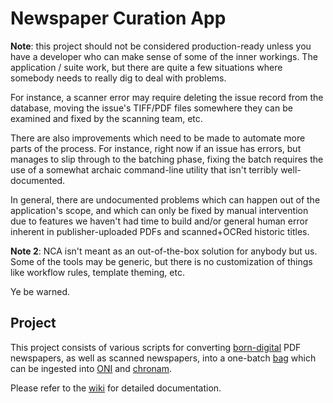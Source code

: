 Newspaper Curation App
===

**Note**: this project should not be considered production-ready unless you
have a developer who can make sense of some of the inner workings.  The
application / suite work, but there are quite a few situations where somebody
needs to really dig to deal with problems.

For instance, a scanner error may require deleting the issue record from the
database, moving the issue's TIFF/PDF files somewhere they can be examined and
fixed by the scanning team, etc.

There are also improvements which need to be made to automate more parts of the
process.  For instance, right now if an issue has errors, but manages to slip
through to the batching phase, fixing the batch requires the use of a somewhat
archaic command-line utility that isn't terribly well-documented.

In general, there are undocumented problems which can happen out of the
application's scope, and which can only be fixed by manual intervention due to
features we haven't had time to build and/or general human error inherent in
publisher-uploaded PDFs and scanned+OCRed historic titles.

**Note 2**: NCA isn't meant as an out-of-the-box solution for anybody but us.
Some of the tools may be generic, but there is no customization of things like
workflow rules, template theming, etc.

Ye be warned.

Project
---

This project consists of various scripts for converting
[born-digital](https://en.wikipedia.org/wiki/Born-digital) PDF newspapers, as
well as scanned newspapers, into a one-batch
[bag](https://en.wikipedia.org/wiki/BagIt) which can be ingested into
[ONI](https://github.com/open-oni/open-oni) and
[chronam](https://github.com/LibraryOfCongress/chronam).

Please refer to the
[wiki](https://github.com/uoregon-libraries/newspaper-curation-app/wiki) for
detailed documentation.

